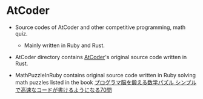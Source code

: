# AtCoder
- Source codes of AtCoder and other competitive programming, math quiz.
  - Mainly written in Ruby and Rust.

- AtCoder directory contains [AtCoder](https://atcoder.jp)'s original source code written in Rust.
- MathPuzzleInRuby contains original source code written in Ruby solving math puzzles listed in the book [プログラマ脳を鍛える数学パズル シンプルで高速なコードが書けるようになる70問](https://www.amazon.co.jp/dp/B016QEE30G/ref=dp-kindle-redirect?_encoding=UTF8&btkr=1)
